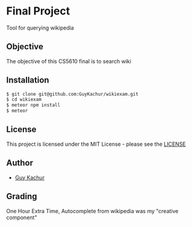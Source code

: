 # Final Project

Tool for querying wikipedia

## Objective

The objective of this CS5610 final is to search wiki


## Installation

```sh
$ git clone git@github.com:GuyKachur/wikiexam.git
$ cd wikiexam
$ meteor npm install
$ meteor
```
## License

This project is licensed under the MIT License - please see the [LICENSE](LICENSE)

## Author

-   [Guy Kachur](https://github.com/GuyKachur)

## Grading
One Hour Extra Time,
Autocomplete from wikipedia was my "creative component"
